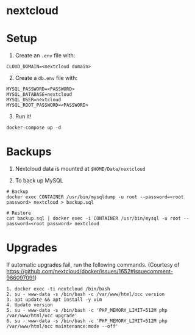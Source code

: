 # nextcloud

# Setup
1. Create an `.env` file with:
```
CLOUD_DOMAIN=<nextcloud domain>
```

2. Create a `db.env` file with:
```
MYSQL_PASSWORD=<PASSWORD>
MYSQL_DATABASE=nextcloud
MYSQL_USER=nextcloud
MYSQL_ROOT_PASSWORD=<PASSWORD>
```

3. Run it!
```
docker-compose up -d
```

# Backups
1. Nextcloud data is mounted at `$HOME/Data/nextcloud`

2. To back up MySQL
```
# Backup
docker exec CONTAINER /usr/bin/mysqldump -u root --password=<root password> nextcloud > backup.sql

# Restore
cat backup.sql | docker exec -i CONTAINER /usr/bin/mysql -u root --password=<root password> nextcloud
```

# Upgrades
If automatic upgrades fail, run the following commands. (Courtesy of https://github.com/nextcloud/docker/issues/1652#issuecomment-986097091)

```
1. docker exec -ti nextcloud /bin/bash
2. su - www-data -s /bin/bash -c /var/www/html/occ version
3. apt update && apt install -y vim
4. Update version
5. su - www-data -s /bin/bash -c 'PHP_MEMORY_LIMIT=512M php /var/www/html/occ upgrade'
6. su - www-data -s /bin/bash -c 'PHP_MEMORY_LIMIT=512M php /var/www/html/occ maintenance:mode --off'
```
